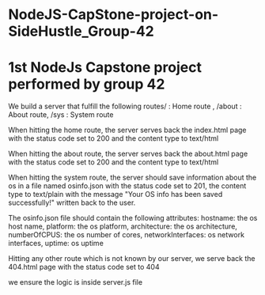 # NodeJS-CapStone-project-on-SideHustle_Group-42
# 1st NodeJs Capstone project performed by group 42

We build a server that fulfill the following routes/ : Home route , /about : About route, /sys : System route

When hitting the home route, the server serves back the index.html page with the status code set to 200 and the content type to text/html

When hitting the about route, the server serves back the about.html page with the status code set to 200 and the content type to text/html

When hitting the system route, the server should save information about the os in a file named osinfo.json with the status code set to 201, the content type to text/plain with the message "Your OS info has been saved successfully!" written back to the user. 

The osinfo.json file should contain the following attributes:
hostname: the os host name,
platform: the os platform,
architecture: the os architecture,
numberOfCPUS: the os number of cores,
networkInterfaces: os network interfaces,
uptime: os uptime

Hitting any other route which is not known by our server, we serve back the 404.html page with the status code set to 404

we ensure the logic is inside server.js file
